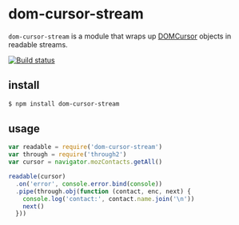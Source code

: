 # dom-cursor-stream
`dom-cursor-stream` is a module that wraps up [DOMCursor](https://developer.mozilla.org/en-US/docs/Web/API/DOMCursor) objects in readable streams.

[![Build status](https://travis-ci.org/michaelrhodes/dom-cursor-stream.png?branch=master)](https://travis-ci.org/michaelrhodes/dom-cursor-stream)

## install
```sh
$ npm install dom-cursor-stream
```

## usage
```js
var readable = require('dom-cursor-stream')
var through = require('through2')
var cursor = navigator.mozContacts.getAll()

readable(cursor)
  .on('error', console.error.bind(console))
  .pipe(through.obj(function (contact, enc, next) {
    console.log('contact:', contact.name.join('\n'))
    next()
  }))
```
